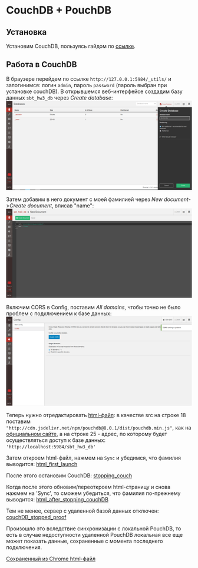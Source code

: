 # CouchDB + PouchDB
## Установка
Установим CouchDB, пользуясь гайдом по [ссылке](https://vegastack.com/tutorials/how-to-install-couchdb-on-ubuntu-22-04/).

## Работа в CouchDB
В браузере перейдем по ссылке `http://127.0.0.1:5984/_utils/` и залогинимся: логин `admin`,
пароль `password` (пароль выбран при установке couchDB).
В открывшемся веб-интерфейсе создадим базу данных `sbt_hw3_db` через _Create database_:
![creating_database](/hw_3/pictures/creating_database.png)

Затем добавим в него документ с моей фамилией через _New document_->_Create document_, вписав "name":
![adding_name_to_document](/hw_3/pictures/adding_name_to_document.png)

Включим CORS в Config, поставим _All domains_, чтобы точно не было проблем с подключением к базе данных:
![configuring_CORS](/hw_3/pictures/configuring_CORS.png)

Теперь нужно отредактировать [html-файл](/hw_3/ДЗ3.html): в качестве src на строке 18 поставим
`"http://cdn.jsdelivr.net/npm/pouchdb@8.0.1/dist/pouchdb.min.js"`, как на [официальном сайте](https://pouchdb.com/download.html),
а на строке 25 - адрес, по которому будет осуществляться доступ к базе данных: `'http://localhost:5984/sbt_hw3_db'`

Затем откроем html-файл, нажмем на `Sync` и убедимся, что фамилия выводится:
[html_first_launch](/hw_3/pictures/html_first_launch.png)

После этого остановим CouchDB:
[stopping_couch](/hw_3/pictures/stopping_couchDB.png)

Когда после этого обновим/переоткроем html-страницу и снова нажмем на 'Sync', то сможем
убедиться, что фамилия по-прежнему выводится:
[html_after_stopping_couchDB](/hw_3/pictures/html_after_stopping_couchDB.png)

Тем не менее, сервер с удаленной базой данных отключен:
[couchDB_stopped_proof](/hw_3/pictures/couchDB_stopped_proof.png)

Произошло это вследствие синхронизации с локальной PouchDB, то есть в случае недоступности
удаленной PouchDB локальная все еще может показать данные, сохраненные с момента последнего подключения.

[Сохраненный из Chrome html-файл](/hw_3/PouchDB.html)

